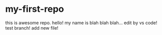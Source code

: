 # my-first-repo
this is awesome repo.
hello!
my name is blah blah blah...
edit by vs code!
test branch!
add new file!
